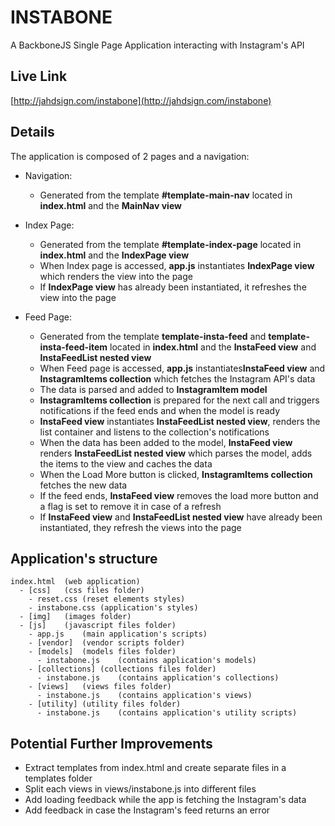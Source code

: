 # INSTABONE
A BackboneJS Single Page Application interacting with Instagram's API

## Live Link
[http://jahdsign.com/instabone](http://jahdsign.com/instabone)

## Details
The application is composed of 2 pages and a navigation:

- Navigation:
  - Generated from the template **#template-main-nav** located in **index.html** and the **MainNav view**

- Index Page:
  - Generated from the template **#template-index-page** located in **index.html** and the **IndexPage view**
  - When Index page is accessed, **app.js** instantiates **IndexPage view** which renders the view into the page
  - If **IndexPage view** has already been instantiated, it refreshes the view into the page

- Feed Page:
  - Generated from the template **template-insta-feed** and **template-insta-feed-item** located in **index.html** and the **InstaFeed view** and **InstaFeedList nested view**
  - When Feed page is accessed, **app.js** instantiates**InstaFeed view** and **InstagramItems collection** which fetches the Instagram API's data
  - The data is parsed and added to **InstagramItem model**
  - **InstagramItems collection** is prepared for the next call and triggers notifications if the feed ends and when the model is ready
  - **InstaFeed view** instantiates **InstaFeedList nested view**, renders the list container and listens to the collection's notifications
  - When the data has been added to the model, **InstaFeed view** renders **InstaFeedList nested view** which parses the model, adds the items to the view and caches the data
  - When the Load More button is clicked, **InstagramItems collection** fetches the new data
  - If the feed ends, **InstaFeed view** removes the load more button and a flag is set to remove it in case of a refresh
  - If **InstaFeed view** and **InstaFeedList nested view** have already been instantiated, they refresh the views into the page

## Application's structure
```
index.html	(web application)
  - [css]	(css files folder)
    - reset.css	(reset elements styles)
    - instabone.css	(application's styles)
  - [img]	(images folder)
  - [js]	(javascript files folder)
    - app.js	(main application's scripts)
    - [vendor]	(vendor scripts folder)
    - [models]	(models files folder)
      - instabone.js	(contains application's models)
    - [collections]	(collections files folder)
      - instabone.js	(contains application's collections)
    - [views]	(views files folder)
      - instabone.js	(contains application's views)
    - [utility]	(utility files folder)
      - instabone.js	(contains application's utility scripts)
```

## Potential Further Improvements
  - Extract templates from index.html and create separate files in a templates folder
  - Split each views in views/instabone.js into different files
  - Add loading feedback while the app is fetching the Instagram's data
  - Add feedback in case the Instagram's feed returns an error